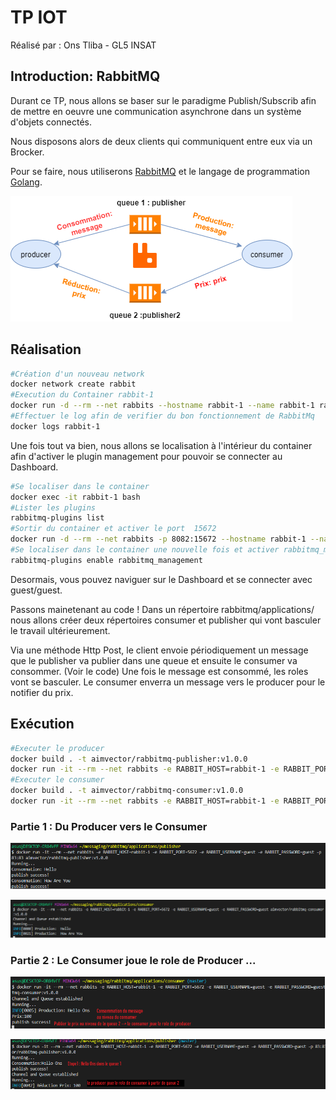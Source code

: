 # TP IOT 
Réalisé par : Ons Tliba - GL5 INSAT 
## Introduction: RabbitMQ
Durant ce TP, nous allons se baser sur le paradigme Publish/Subscrib afin de mettre en oeuvre une communication asynchrone dans un système d'objets connectés. 


Nous disposons alors de deux clients qui communiquent entre eux via un Brocker.


Pour se faire, nous utiliserons [RabbitMQ](https://www.rabbitmq.com/) et le langage de programmation [Golang](https://golang.org/).


 ![home](rabbitmq/applications/images/ff.png)


## Réalisation
```bash
#Création d'un nouveau network 
docker network create rabbit
#Execution du Container rabbit-1
docker run -d --rm --net rabbits --hostname rabbit-1 --name rabbit-1 rabbitmq:3.8 
#Effectuer le log afin de verifier du bon fonctionnement de RabbitMq
docker logs rabbit-1
```
Une fois tout va bien, nous allons se localisation à l'intérieur du container afin d'activer le plugin management pour pouvoir se connecter au Dashboard. 

```bash
#Se localiser dans le container 
docker exec -it rabbit-1 bash
#Lister les plugins 
rabbitmq-plugins list 
#Sortir du container et activer le port  15672
docker run -d --rm --net rabbits -p 8082:15672 --hostname rabbit-1 --name rabbit-1 rabbitmq:3.8
#Se localiser dans le container une nouvelle fois et activer rabbitmq_management
rabbitmq-plugins enable rabbitmq_management
```
Desormais, vous pouvez naviguer sur le Dashboard et se connecter avec guest/guest.

Passons mainetenant au code ! Dans un répertoire rabbitmq/applications/ nous allons créer deux répertoires consumer et publisher qui vont basculer le travail ultérieurement. 

Via une méthode Http Post, le client envoie périodiquement un message que le publisher va publier dans une queue et ensuite le consumer va consommer. (Voir le code)
Une fois le message est consommé, les roles vont se basculer. Le consumer enverra un message vers le producer pour le notifier du prix. 

## Exécution 
```bash
#Executer le producer
docker build . -t aimvector/rabbitmq-publisher:v1.0.0
docker run -it --rm --net rabbits -e RABBIT_HOST=rabbit-1 -e RABBIT_PORT=5672 -e RABBIT_USERNAME=guest -e RABBIT_PASSWORD=guest -p 83:83 aimvector/rabbitmq-publisher:v1.0.0
#Executer le consumer
docker build . -t aimvector/rabbitmq-consumer:v1.0.0
docker run -it --rm --net rabbits -e RABBIT_HOST=rabbit-1 -e RABBIT_PORT=5672 -e RABBIT_USERNAME=guest -e RABBIT_PASSWORD=guest aimvector/rabbitmq-consumer:v1.0.0
```
### Partie 1 : Du Producer vers le Consumer 
 ![home](rabbitmq/applications/images/RunPublisher.png)

 ![home](rabbitmq/applications/images/RunConsumer.png)

### Partie 2 : Le Consumer joue le role de Producer ... 
 ![home](rabbitmq/applications/images/conusmer.png)

 ![home](rabbitmq/applications/images/producer.png)
